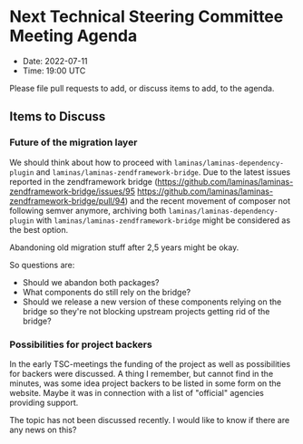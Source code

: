 # Next Technical Steering Committee Meeting Agenda

- Date: 2022-07-11
- Time: 19:00 UTC

Please file pull requests to add, or discuss items to add, to the agenda.

## Items to Discuss

### Future of the migration layer

We should think about how to proceed with `laminas/laminas-dependency-plugin` and `laminas/laminas-zendframework-bridge`.
Due to the latest issues reported in the zendframework bridge (https://github.com/laminas/laminas-zendframework-bridge/issues/95 https://github.com/laminas/laminas-zendframework-bridge/pull/94) and the recent movement of composer not following semver anymore, archiving both `laminas/laminas-dependency-plugin` with `laminas/laminas-zendframework-bridge` might be considered as the best option.

Abandoning old migration stuff after 2,5 years might be okay.

So questions are: 
 - Should we abandon both packages? 
 - What components do still rely on the bridge?
 - Should we release a new version of these components relying on the bridge so they're not blocking upstream projects getting rid of the bridge?

### Possibilities for project backers

In the early TSC-meetings the funding of the project as well as possibilities for backers were discussed. A thing I remember, but cannot find in the minutes, was some idea project backers to be listed in some form on the website. Maybe it was in connection with a list of "official" agencies providing support.

The topic has not been discussed recently. I would like to know if there are any news on this? 
